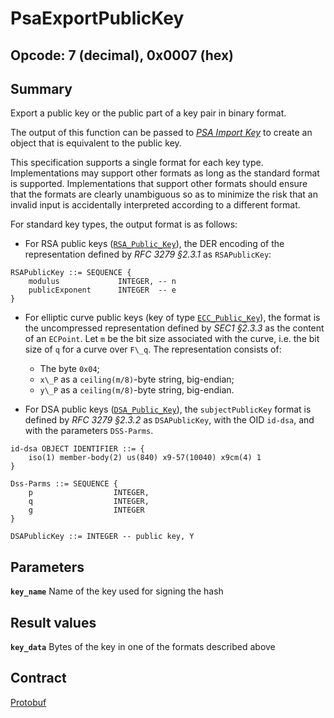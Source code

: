 <!--
  -- Copyright (c) 2019, Arm Limited, All Rights Reserved
  -- SPDX-License-Identifier: Apache-2.0
  --
  -- Licensed under the Apache License, Version 2.0 (the "License"); you may
  -- not use this file except in compliance with the License.
  -- You may obtain a copy of the License at
  --
  -- http://www.apache.org/licenses/LICENSE-2.0
  --
  -- Unless required by applicable law or agreed to in writing, software
  -- distributed under the License is distributed on an "AS IS" BASIS, WITHOUT
  -- WARRANTIES OR CONDITIONS OF ANY KIND, either express or implied.
  -- See the License for the specific language governing permissions and
  -- limitations under the License.
--->
# **PsaExportPublicKey**
## **Opcode: 7 (decimal), 0x0007 (hex)**

## **Summary**

Export a public key or the public part of a key pair in binary format.

The output of this function can be passed to [*PSA Import Key*](psa_import_key.md) to create an object that is equivalent to the public key.

This specification supports a single format for each key type. Implementations may support other formats as long as the standard format is supported. Implementations that support other formats should ensure that the formats are clearly unambiguous so as to minimize the risk that an invalid input is accidentally interpreted according to a different format.

For standard key types, the output format is as follows:
* For RSA public keys ([`RSA_Public_Key`](key_attributes.md)), the DER encoding of the representation defined by *RFC 3279 §2.3.1* as `RSAPublicKey`:
```
RSAPublicKey ::= SEQUENCE {
    modulus             INTEGER, -- n
    publicExponent      INTEGER  -- e
}
```
* For elliptic curve public keys (key of type [`ECC_Public_Key`](key_attributes.md)), the format is the uncompressed representation defined by *SEC1 §2.3.3* as the content of an `ECPoint`. Let `m` be the bit size associated with the curve, i.e. the bit size of `q` for a curve over `F\_q`. The representation consists of:
   * The byte `0x04`;
   * `x\_P` as a `ceiling(m/8)`-byte string, big-endian;
   * `y\_P` as a `ceiling(m/8)`-byte string, big-endian.

* For DSA public keys ([`DSA_Public_Key`](key_attributes.md)), the `subjectPublicKey` format is defined by *RFC 3279 §2.3.2* as `DSAPublicKey`,  with the OID `id-dsa`, and with the parameters `DSS-Parms`.
```
id-dsa OBJECT IDENTIFIER ::= {
    iso(1) member-body(2) us(840) x9-57(10040) x9cm(4) 1
}

Dss-Parms ::= SEQUENCE {
    p                  INTEGER,
    q                  INTEGER,
    g                  INTEGER
}

DSAPublicKey ::= INTEGER -- public key, Y
```

## **Parameters**

**`key_name`**  Name of the key used for signing the hash

## **Result values**

**`key_data`**  Bytes of the key in one of the formats described above

## **Contract**

[Protobuf](https://github.com/parallaxsecond/parsec-operations/blob/master/protobuf/export_public_key.proto)
